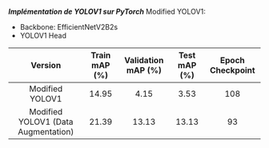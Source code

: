 ***Implémentation de YOLOV1 sur PyTorch***
Modified YOLOV1:
  -  Backbone: EfficientNetV2B2s
  -  YOLOV1 Head

|Version                            | Train mAP (%)| Validation mAP (%)| Test mAP (%)| Epoch Checkpoint|
|:---:                              |:---:         |:---:              |:---:        |:---:            |
|Modified YOLOV1                    |14.95         |4.15               |3.53         |108              |
|Modified YOLOV1 (Data Augmentation)|21.39         |13.13              |13.13        |93               |
